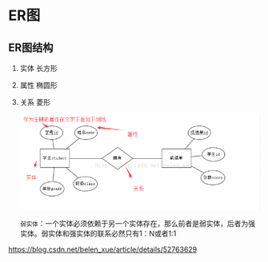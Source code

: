 # ER图

## ER图结构

1. 实体 长方形

2. 属性 椭圆形

3. 关系 菱形

   ![img](..\image\ER图实例)

   `弱实体`：一个实体必须依赖于另一个实体存在，那么前者是弱实体，后者为强实体。弱实体和强实体的联系必然只有1：N或者1:1 

https://blog.csdn.net/belen_xue/article/details/52763629